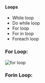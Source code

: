 #### Loops
* While loop
* Do while loop
* For loop
* For in loop
* Foreach loop

### For Loop:
![for loop](https://user-images.githubusercontent.com/69578414/131004269-f5b89824-5dc1-4a60-9bc7-973d10fc5468.PNG)

### Forin Loop:


